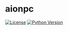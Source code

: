 # aionpc

[![License](https://img.shields.io/badge/License-Apache%202.0-blue.svg)](https://github.com/PrVrSs/aionpc/blob/master/LICENSE)
[![Python Version](https://img.shields.io/badge/python-3.8-blue)](https://www.python.org/)